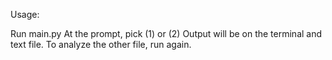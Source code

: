Usage:

Run main.py
At the prompt, pick (1) or (2)
Output will be on the terminal and text file.
To analyze the other file, run again.
